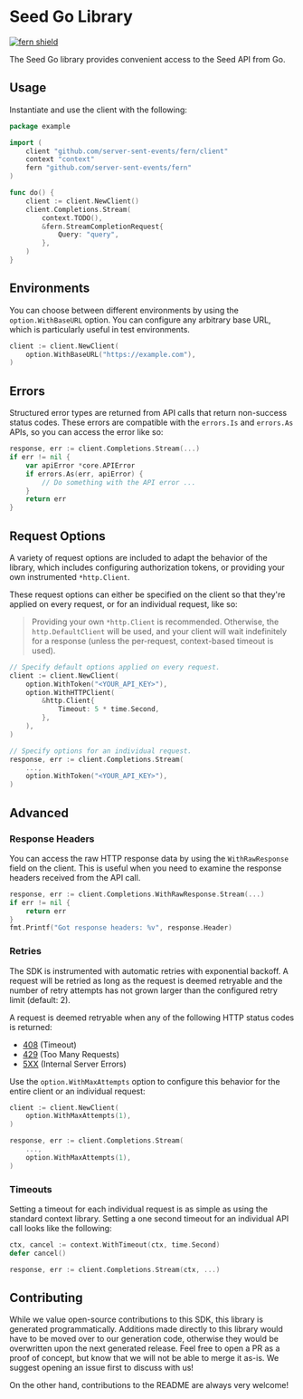 # Seed Go Library

[![fern shield](https://img.shields.io/badge/%F0%9F%8C%BF-Built%20with%20Fern-brightgreen)](https://buildwithfern.com?utm_source=github&utm_medium=github&utm_campaign=readme&utm_source=Seed%2FGo)

The Seed Go library provides convenient access to the Seed API from Go.

## Usage

Instantiate and use the client with the following:

```go
package example

import (
    client "github.com/server-sent-events/fern/client"
    context "context"
    fern "github.com/server-sent-events/fern"
)

func do() {
    client := client.NewClient()
    client.Completions.Stream(
        context.TODO(),
        &fern.StreamCompletionRequest{
            Query: "query",
        },
    )
}
```

## Environments

You can choose between different environments by using the `option.WithBaseURL` option. You can configure any arbitrary base
URL, which is particularly useful in test environments.

```go
client := client.NewClient(
    option.WithBaseURL("https://example.com"),
)
```

## Errors

Structured error types are returned from API calls that return non-success status codes. These errors are compatible
with the `errors.Is` and `errors.As` APIs, so you can access the error like so:

```go
response, err := client.Completions.Stream(...)
if err != nil {
    var apiError *core.APIError
    if errors.As(err, apiError) {
        // Do something with the API error ...
    }
    return err
}
```

## Request Options

A variety of request options are included to adapt the behavior of the library, which includes configuring
authorization tokens, or providing your own instrumented `*http.Client`.

These request options can either be
specified on the client so that they're applied on every request, or for an individual request, like so:

> Providing your own `*http.Client` is recommended. Otherwise, the `http.DefaultClient` will be used,
> and your client will wait indefinitely for a response (unless the per-request, context-based timeout
> is used).

```go
// Specify default options applied on every request.
client := client.NewClient(
    option.WithToken("<YOUR_API_KEY>"),
    option.WithHTTPClient(
        &http.Client{
            Timeout: 5 * time.Second,
        },
    ),
)

// Specify options for an individual request.
response, err := client.Completions.Stream(
    ...,
    option.WithToken("<YOUR_API_KEY>"),
)
```

## Advanced

### Response Headers

You can access the raw HTTP response data by using the `WithRawResponse` field on the client. This is useful
when you need to examine the response headers received from the API call.

```go
response, err := client.Completions.WithRawResponse.Stream(...)
if err != nil {
    return err
}
fmt.Printf("Got response headers: %v", response.Header)
```

### Retries

The SDK is instrumented with automatic retries with exponential backoff. A request will be retried as long
as the request is deemed retryable and the number of retry attempts has not grown larger than the configured
retry limit (default: 2).

A request is deemed retryable when any of the following HTTP status codes is returned:

- [408](https://developer.mozilla.org/en-US/docs/Web/HTTP/Status/408) (Timeout)
- [429](https://developer.mozilla.org/en-US/docs/Web/HTTP/Status/429) (Too Many Requests)
- [5XX](https://developer.mozilla.org/en-US/docs/Web/HTTP/Status/500) (Internal Server Errors)

Use the `option.WithMaxAttempts` option to configure this behavior for the entire client or an individual request:

```go
client := client.NewClient(
    option.WithMaxAttempts(1),
)

response, err := client.Completions.Stream(
    ...,
    option.WithMaxAttempts(1),
)
```

### Timeouts

Setting a timeout for each individual request is as simple as using the standard context library. Setting a one second timeout for an individual API call looks like the following:

```go
ctx, cancel := context.WithTimeout(ctx, time.Second)
defer cancel()

response, err := client.Completions.Stream(ctx, ...)
```

## Contributing

While we value open-source contributions to this SDK, this library is generated programmatically.
Additions made directly to this library would have to be moved over to our generation code,
otherwise they would be overwritten upon the next generated release. Feel free to open a PR as
a proof of concept, but know that we will not be able to merge it as-is. We suggest opening
an issue first to discuss with us!

On the other hand, contributions to the README are always very welcome!